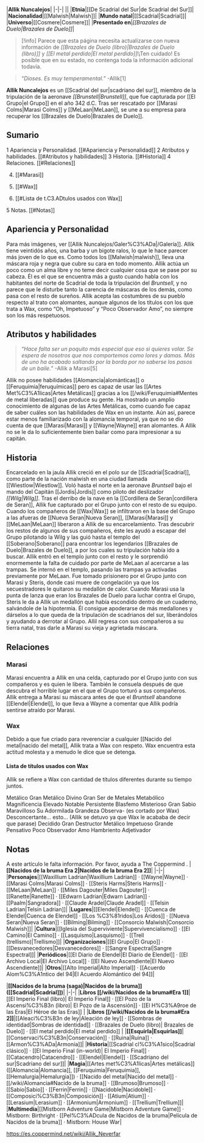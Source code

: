 

|**Allik Nuncalejos**|
|-|-|
||
|**Etnia**|[[De Scadrial del Sur\|de Scadrial del Sur]]|
|**Nacionalidad**|[[Malwish\|Malwish]]|
|**Mundo natal**|[[Scadrial\|Scadrial]]|
|**Universo**|[[Cosmere\|Cosmere]]|
|**Presentado en**|*[[Brazales de Duelo\|Brazales de Duelo]]*|

> [!info] Parece que esta página necesita actualizarse con nueva información de *[[Brazales de Duelo (libro)\|Brazales de Duelo (libro)]]* y *[[El metal perdido\|El metal perdido]]*!¡Ten cuidado! Es posible que en su estado, no contenga toda la información adicional todavía.

>“*Dioses. Es muy temperamental.*”
\-Allik[1]



**Allik Nuncalejos** es un [[Scadrial del sur\|scadriano del sur]], miembro de la tripulación de la aeronave *[[Brunstell\|Brunstell]]*, que fue capturada por [[El Grupo\|el Grupo]] en el año 342 d.C. Tras ser rescatado por [[Marasi Colms\|Marasi Colms]] y [[MeLaan\|MeLaan]], se une a su empresa para recuperar los [[Brazales de Duelo\|Brazales de Duelo]].


## Sumario

1 Apariencia y Personalidad. [[#Apariencia y Personalidad]] 
2 Atributos y habilidades. [[#Atributos y habilidades]] 
3 Historia. [[#Historia]] 
4 Relaciones. [[#Relaciones]] 

4. [[#Marasi]] 
4. [[#Wax]] 

4. [[#Lista de t.C3.ADtulos usados con Wax]] 




5 Notas. [[#Notas]] 


## Apariencia y Personalidad
 
Para más imágenes, ver [[Allik Nuncalejos/Galer%C3%ADa\|/Galería]].
Allik tiene veintidós años, una barba y un bigote ralos, lo que le hace parecer más joven de lo que es. Como todos los [[Malwish\|malwish]], lleva una máscara roja y negra que cubre su cara en todo momento.
Allik actúa un poco como un alma libre y no teme decir cualquier cosa que se pase por su cabeza. Él es el que se encuentra más a gusto cuando habla con los habitantes del norte de Scadrial de toda la tripulación del *Bruntsell*, y no parece que le disturbe tanto la carencia de máscaras de los demás, como pasa con el resto de sureños.
Allik acepta las costumbres de su pueblo respecto al trato con alomantes, aunque algunos de los títulos con los que trata a Wax, como “Oh, Impetuoso” y “Poco Observador Amo”, no siempre son los más respetuosos.

## Atributos y habilidades
 
>“*Hace falta ser un poquito más especial que eso si quieres volar. Se espera de nosotros que nos comportemos como lores y damas. Más de uno ha acabado saltando por la borda por no saberse los pasos de un baile.*”
\-Allik a Marasi[5]


Allik no posee habilidades [[Alomancia\|alománticas]] o [[Feruquimia\|feruquímicas]] pero es capaz de usar las [[Artes Met%C3%A1licas\|Artes Metálicas]] gracias a los [[/wiki/Feruquimia#Mentes de metal liberadas]] que produce su gente. Ha mostrado un amplio conocimiento de algunas de las Artes Metálicas, como cuando fue capaz de saber cuáles son las habilidades de Wax en un instante. Aún así, parece estar menos familiarizado con la alomancia temporal, ya que no se dio cuenta de que [[Marasi\|Marasi]] y [[Wayne\|Wayne]] eran alomantes.
A Allik no se le da lo suficientemente bien bailar como para impresionar a su capitán.

## Historia
  Encarcelado en la jaula
Allik creció en el polo sur de [[Scadrial\|Scadrial]], como parte de la nación malwish en una ciudad llamada [[Wiestlow\|Wiestlow]]. Voló hasta el norte en la aeronave *Bruntsell* bajo el mando del Capitán [[Jordis\|Jordis]] como piloto del deslizador *[[Wilg\|Wilg]]*. Tras el derribo de la nave en la [[Cordillera de Seran\|cordillera de Seran]], Allik fue capturado por el Grupo junto con el resto de su equipo.
Cuando los compañeros de [[Wax\|Wax]] se infiltraron en la base del Grupo a las afueras de [[Nueva Seran\|Nueva Seran]], [[Marasi\|Marasi]] y [[MeLaan\|MeLaan]] liberaron a Allik de su encarcelamiento. Tras descubrir los restos de algunos de sus compañeros, éste les ayudó a escapar del Grupo pilotando la Wilg y las guió hasta el templo del [[Soberano\|Soberano]] para encontrar los legendarios [[Brazales de Duelo\|Brazales de Duelo]], a por los cuales su tripulación había ido a buscar. Allik entró en el templo junto con el resto y le sorprendió enormemente la falta de cuidado por parte de MeLaan al acercarse a las trampas. Se internó en el templo, pasando las trampas ya activadas previamente por MeLaan. Fue tomado prisionero por el Grupo junto con Marasi y Steris, donde casi muere de congelación ya que los secuestradores le quitaron su medallón de calor. Cuando Marasi usa la punta de lanza que eran los Brazales de Duelo para luchar contra el Grupo, Steris le da a Allik un medallón que había escondido dentro de un cuaderno, salvándole de la hipotermia. Él consigue apoderarse de más medallones y dárselos a lo que queda de la tripulación de scadrianos del sur, liberándolos y ayudando a derrotar al Grupo. Allil regresa con sus compañeros a su tierra natal, tras darle a Marasi su vieja y agrietada máscara.

## Relaciones
### Marasi
Marasi encuentra a Allik en una celda, capturado por el Grupo junto con sus compañeros y es quien le libera. También le consuela después de que descubra el horrible lugar en el que el Grupo torturó a sus compañeros. Allik entrega a Marasi su máscara antes de que el *Bruntsell* abandone [[Elendel\|Elendel]], lo que lleva a Wayne a comentar que Allik podría sentirse atraído por Marasi.

### Wax
Debido a que fue criado para reverenciar a cualquier [[Nacido del metal\|nacido del metal]], Allik trata a Wax con respeto. Wax encuentra esta actitud molesta y a menudo le dice que se detenga.

#### Lista de títulos usados con Wax
Allik se refiere a Wax con cantidad de títulos diferentes durante su tiempo juntos.


Metálico
Gran Metálico
Divino
Gran Ser de Metales
Metabólico
Magnificencia
Elevado
Notable
Persistente
Blasfemo
Misterioso
Gran Sabio
Maravilloso
Su Adormilada Grandeza
Observa- (es cortado por Wax)
Desconcertante… esto… (Allik se detuvo ya que Wax le acababa de decir que parase)
Decidido
Gran Destructor Metálico
Impetuoso
Grande
Pensativo
Poco Observador Amo
Hambriento
Adjetivador

## Notas

A este artículo le falta información. Por favor, ayuda a The Coppermind .
|**[[Nacidos de la bruma Era 2\|Nacidos de la bruma Era 2]]**|
|-|-|
|**Personajes**|[[Waxillium Ladrian\|Waxillium Ladrian]] · [[Wayne\|Wayne]] · [[Marasi Colms\|Marasi Colms]] · [[Steris Harms\|Steris Harms]] · [[MeLaan\|MeLaan]] · [[Miles Dagouter\|Miles Dagouter]] · [[Ranette\|Ranette]] · [[Edwarn Ladrian\|Edwarn Ladrian]] · [[Paalm\|Sangradora]] · [[Claude Aradel\|Claude Aradel]] · [[Telsin Ladrian\|Telsin Ladrian]]|
|**Lugares**|[[Elendel\|Elendel]] · [[Cuenca de Elendel\|Cuenca de Elendel]] · [[Los %C3%81ridos\|Los Áridos]] · [[Nueva Seran\|Nueva Seran]] · [[Bilming\|Bilming]] · [[Consorcio Malwish\|Consorcio Malwish]]|
|**Cultura**|[[Iglesia del Superviviente\|Supervivencialismo]] · [[El Camino\|El Camino]] · [[Lasquismo\|Lasquismo]] · [[Trell (trellismo)\|Trellismo]]|
|**Organizaciones**|[[El Grupo\|El Grupo]] · [[Desvanecedores\|Desvanecedores]] · [[Sangre Espectral\|Sangre Espectral]]|
|**Periódicos**|[[El Diario de Elendel\|El Diario de Elendel]] · [[El Archivo Local\|El Archivo Local]] · [[El Nuevo Ascendiente\|El Nuevo Ascendiente]]|
|**Otros**|[[Alto Imperial\|Alto Imperial]] · [[Acuerdo Alom%C3%A1ntico del 94\|El Acuerdo Alomántico del 94]]|

|**[[Nacidos de la bruma (saga)\|Nacidos de la bruma]] ([[Scadrial\|Scadrial]])**|
|-|-|
|**Libros [[/wiki/Nacidos de la bruma#Era 1]]**|[[El Imperio Final (libro)\| El Imperio Final]] · [[El Pozo de la Ascensi%C3%B3n (libro)\| El Pozo de la Ascensión]] · [[El H%C3%A9roe de las Eras\|El Héroe de las Eras]] |
|**Libros [[/wiki/Nacidos de la bruma#Era 2]]**|[[Aleaci%C3%B3n de ley\|Aleación de ley]] · [[Sombras de identidad\|Sombras de identidad]] · [[Brazales de Duelo (libro)\| Brazales de Duelo]] · [[El metal perdido\|El metal perdido]]  |
|**[[Esquirla\|Esquirlas]]**|[[Conservaci%C3%B3n\|Conservación]] · [[Ruina\|Ruina]] · [[Armon%C3%ADa\|Armonía]]|
|**Historia**|[[Scadrial cl%C3%A1sico\|Scadrial clásico]] · [[El Imperio Final (in-world)\| El Imperio Final]] · [[Catacendro\|Catacendro]] · [[Elendel\|Elendel]] · [[Scadriano del sur\|Scadriano del sur]]|
|**Magia**|[[Artes met%C3%A1licas\|Artes metálicas]] ([[Alomancia\|Alomancia]], [[Feruquimia\|Feruquimia]], [[Hemalurgia\|Hemalurgia]]) · [[Nacido del metal\|Nacido del metal]] · [[/wiki/Alomancia#Nacido de la bruma]] · [[Brumoso\|Brumoso]] · [[Sabio\|Sabio]] · [[Ferrin\|Ferrin]] · [[Nacidoble\|Nacidoble]] · [[Composici%C3%B3n\|Composición]] · [[Atium\|Atium]] · [[Lerasium\|Lerasium]] · [[Armonium\|Armonium]] · [[Trellium\|Trellium]]|
|**Multimedia**|[[Mistborn Adventure Game\|Mistborn Adventure Game‎‎]] · Mistborn: Birthright · [[Pel%C3%ADcula de Nacidos de la bruma\|Película de Nacidos de la bruma]] · Mistborn: House War|



https://es.coppermind.net/wiki/Allik_Neverfar